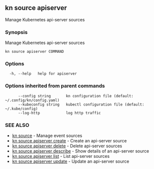 ## kn source apiserver

Manage Kubernetes api-server sources

### Synopsis

Manage Kubernetes api-server sources

```
kn source apiserver COMMAND
```

### Options

```
  -h, --help   help for apiserver
```

### Options inherited from parent commands

```
      --config string       kn configuration file (default: ~/.config/kn/config.yaml)
      --kubeconfig string   kubectl configuration file (default: ~/.kube/config)
      --log-http            log http traffic
```

### SEE ALSO

* [kn source](kn_source.md)	 - Manage event sources
* [kn source apiserver create](kn_source_apiserver_create.md)	 - Create an api-server source
* [kn source apiserver delete](kn_source_apiserver_delete.md)	 - Delete api-server sources
* [kn source apiserver describe](kn_source_apiserver_describe.md)	 - Show details of an api-server source
* [kn source apiserver list](kn_source_apiserver_list.md)	 - List api-server sources
* [kn source apiserver update](kn_source_apiserver_update.md)	 - Update an api-server source

